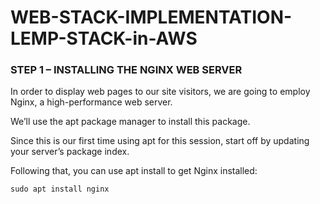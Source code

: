 # WEB-STACK-IMPLEMENTATION-LEMP-STACK-in-AWS

### STEP 1 – INSTALLING THE NGINX WEB SERVER

In order to display web pages to our site visitors, we are going to employ Nginx, a high-performance web server. 

We’ll use the apt package manager to install this package.

Since this is our first time using apt for this session, start off by updating your server’s package index. 

Following that, you can use apt install to get Nginx installed:

```sudo apt update
sudo apt install nginx
```
